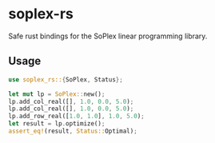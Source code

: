# soplex-rs

Safe rust bindings for the SoPlex linear programming library.

## Usage

```rust
use soplex_rs::{SoPlex, Status};

let mut lp = SoPlex::new();
lp.add_col_real([], 1.0, 0.0, 5.0);
lp.add_col_real([], 1.0, 0.0, 5.0);
lp.add_row_real([1.0, 1.0], 1.0, 5.0);
let result = lp.optimize();
assert_eq!(result, Status::Optimal);
```